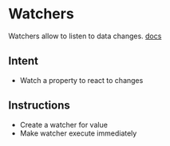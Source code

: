 # Watchers

Watchers allow to listen to data changes. [docs](https://vuejs.org/v2/guide/computed.html#Watchers)

## Intent

- Watch a property to react to changes

## Instructions

- Create a watcher for value
- Make watcher execute immediately

